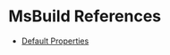 # MsBuild References

- [Default Properties](https://docs.microsoft.com/en-us/visualstudio/msbuild/common-msbuild-project-properties?view=vs-2019)
